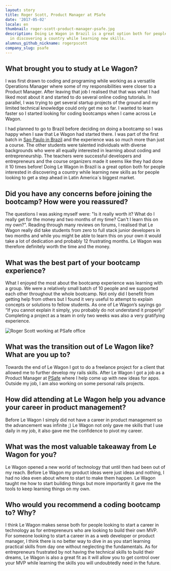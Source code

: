 ```yaml
---
layout: story
title: Roger Scott, Product Manager at PSafe
date: '2017-05-02'
locale: en
thumbnail: roger-scott-product-manager-psafe.jpg
description: Doing Le Wagon in Brazil is a great option both for people interested
  in discovering a country while learning new skills.
alumnus_github_nickname: rogerpscott
company_slug: psafe
---
```


## What brought you to study at Le Wagon?

I was first drawn to coding and programing while working as a versatile Operations Manager where some of my responsibilities were closer to a Product Manager. After leaving that job I realised that that was what I had liked most about it and started to do several online coding tutorials. In parallel, I was trying to get several startup projects of the ground and my limited technical knowledge could only get me so far. I wanted to learn faster so I started looking for coding bootcamps when I came across Le Wagon.

I had planned to go to Brazil before deciding on doing a bootcamp so I was happy when I saw that Le Wagon had started there. I was part of the first batch in [Sao Paulo in Brazil](https://www.lewagon.com/sao-paulo) and the experience was so much more than just a course. The other students were talented individuals with diverse backgrounds who were all equally interested in learning about coding and entrepreneurship. The teachers were successful developers and entrepreneurs and the course organizers made it seems like they had done it 10 times before! Doing Le Wagon in Brazil is a great option both for people interested in discovering a country while learning new skills as for people looking to get a step ahead in Latin America´s biggest market.

## Did you have any concerns before joining the bootcamp? How were you reassured?

The questions I was asking myself were: "Is it really worth it? What do I really get for the money and two months of my time? Can't I learn this on my own?". Reading through many reviews on forums, I realised that Le Wagon really did take students from zero to full stack junior developers in two months and while you might be able to learn this on your own it would take a lot of dedication and probably 12 frustrating months. Le Wagon was therefore definitely worth the time and the money.

## What was the best part of your bootcamp experience?

What I enjoyed the most about the bootcamp experience was learning with a group. We were a relatively small batch of 10 people and we supported each other throughout the whole bootcamp. Not only did I benefit from getting help from others but I found it very useful to attempt to explain concepts or solutions to fellow students. As one of Le Wagon’s sayings go “If you cannot explain it simply, you probably do not understand it properly!’ Completing a project as a team in only two weeks was also a very gratifying experience.

<p><img src="https://raw.githubusercontent.com/lewagon/www-images/master/testimonials/rogerscott/rogerscott-2.jpg" alt="Roger Scott working at PSafe office"></p>

## What was the transition out of Le Wagon like? What are you up to?

Towards the end of Le Wagon I got to do a freelance project for a client that allowed me to further develop my rails skills. After Le Wagon I got a job as a Product Manager at [PSafe](http://www.psafe.com/en/) where I help come up with new ideas for apps. Outside my job, I am also working on some personal rails projects.

## How did attending at Le Wagon help you advance your career in product management?

Before Le Wagon I simply did not have a career in product management so the advancement was infinite ;) Le Wagon not only gave me skills that I use daily in my job, it also gave me the confidence to pivot my career.

## What was the most valuable takeaway from Le Wagon for you?

Le Wagon opened a new world of technology that until then had been out of my reach. Before Le Wagon my product ideas were just ideas and nothing, I had no idea even about where to start to make them happen. Le Wagon taught me how to start building things but more importantly it gave me the tools to keep learning things on my own.

## Who would you recommend a coding bootcamp to? Why?

I think Le Wagon makes sense both for people looking to start a career in technology as for entrepreneurs who are looking to build their own MVP. For someone looking to start a career in as a web developer or product manager, I think there is no better way to dive in as you start learning practical skills from day one without neglecting the fundamentals. As for entrepreneurs frustrated by not having the technical skills to build their dreams, Le Wagon is also a great fit as it will allow you to get control over your MVP while learning the skills you will undoubtedly need in the future.
